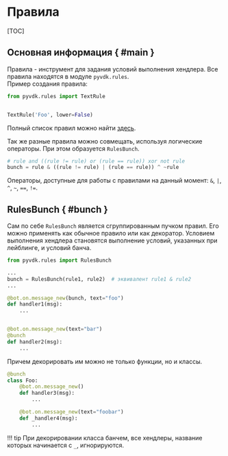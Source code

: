 # Правила

[TOC]

## Основная информация { #main }
Правила - инструмент для задания условий выполнения хендлера. Все правила находятся в модуле `pyvdk.rules`.
<br>Пример создания правила:

```python
from pyvdk.rules import TextRule


TextRule('Foo', lower=False)
```
Полный список правил можно найти [здесь](api_reference.md#rules).

Так же разные правила можно совмещать, используя логические операторы. При этом образуется `RulesBunch`.

```python
# rule and ((rule != rule) or (rule == rule)) xor not rule
bunch = rule & ((rule != rule) | (rule == rule)) ^ ~rule
```
Операторы, доступные для работы с правилами на данный момент: `&`, `|`, `^`, `~`, `==`, `!=`.

## RulesBunch { #bunch }
Сам по себе `RulesBunch` является сгруппированным пучком правил. Его можно применять как обычное правило или как декоратор. Условием выполнения хендлера становятся выполнение условий, указанных при лейблинге, и условий банча.

```python
from pyvdk.rules import RulesBunch

...
bunch = RulesBunch(rule1, rule2)  # эквивалент rule1 & rule2
...

@bot.on.message_new(bunch, text="foo")
def handler1(msg):
    ...


@bot.on.message_new(text="bar")
@bunch
def handler2(msg):
    ...
```

Причем декорировать им можно не только функции, но и классы.

```python
@bunch
class Foo:
    @bot.on.message_new()
    def handler3(msg):
        ...

    @bot.on.message_new(text="foobar")
    def _handler4(msg):
        ...
```

!!! tip
    При декорировании класса банчем, все хендлеры, название которых начинается с `_`, игнорируются.